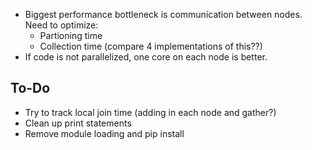 - Biggest performance bottleneck is communication between nodes. Need to optimize:
    - Partioning time
    - Collection time (compare 4 implementations of this??)
- If code is not parallelized, one core on each node is better. 


## To-Do
- Try to track local join time (adding in each node and gather?)
- Clean up print statements
- Remove module loading and pip install